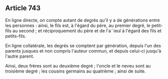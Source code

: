 Article 743
----
En ligne directe, on compte autant de degrés qu'il y a de générations entre les
personnes : ainsi, le fils est, à l'égard du père, au premier degré, le petit-
fils au second ; et réciproquement du père et de l'a¨ieul à l'égard des fils et
petits-fils.

En ligne collatérale, les degrés se comptent par génération, depuis l'un des
parents jusques et non compris l'auteur commun, et depuis celui-ci jusqu'à
l'autre parent.

Ainsi, deux frères sont au deuxième degré ; l'oncle et le neveu sont au
troisième degré ; les cousins germains au quatrième ; ainsi de suite.
